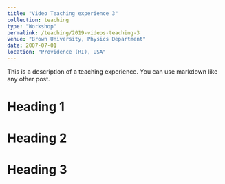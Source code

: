 ```yaml
---
title: "Video Teaching experience 3"
collection: teaching
type: "Workshop"
permalink: /teaching/2019-videos-teaching-3
venue: "Brown University, Physics Department"
date: 2007-07-01
location: "Providence (RI), USA"
---
```


This is a description of a teaching experience. You can use markdown like any other post.

Heading 1
======

Heading 2
======

Heading 3
======
